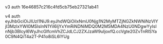v3 auth 16e46857c216c4fd5cb75eb27321ab41

v4 auth eyJhbGciOiJIUzI1NiJ9.eyJhdWQiOiIxNmU0Njg1N2MyMTZjNGZkNWNiNzVlYjI3MzIxYWI0MSIsInN1YiI6IjYxYmRiNDNiMDQ0M2M5MDA4NzU0NDgwYyIsInNjb3BlcyI6WyJhcGlfcmVhZCJdLCJ2ZXJzaW9uIjoxfQ.ccVgte20ZvTnRISYa0C9N4QiT4a2T-P41o8iSL6IYUg